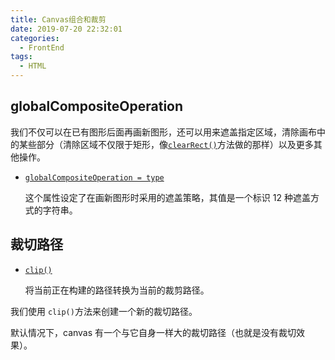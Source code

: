 ```yaml
---
title: Canvas组合和裁剪
date: 2019-07-20 22:32:01
categories:
  - FrontEnd
tags:
  - HTML
---
```


## globalCompositeOperation

我们不仅可以在已有图形后面再画新图形，还可以用来遮盖指定区域，清除画布中的某些部分（清除区域不仅限于矩形，像[`clearRect()`](https://developer.mozilla.org/zh-CN/docs/Web/API/CanvasRenderingContext2D/clearRect)方法做的那样）以及更多其他操作。

- [`globalCompositeOperation = type`](https://developer.mozilla.org/zh-CN/docs/Web/API/CanvasRenderingContext2D/globalCompositeOperation)

  这个属性设定了在画新图形时采用的遮盖策略，其值是一个标识 12 种遮盖方式的字符串。

## 裁切路径

- [`clip()`](https://developer.mozilla.org/zh-CN/docs/Web/API/CanvasRenderingContext2D/clip)

  将当前正在构建的路径转换为当前的裁剪路径。

我们使用 `clip()`方法来创建一个新的裁切路径。

默认情况下，canvas 有一个与它自身一样大的裁切路径（也就是没有裁切效果）。
